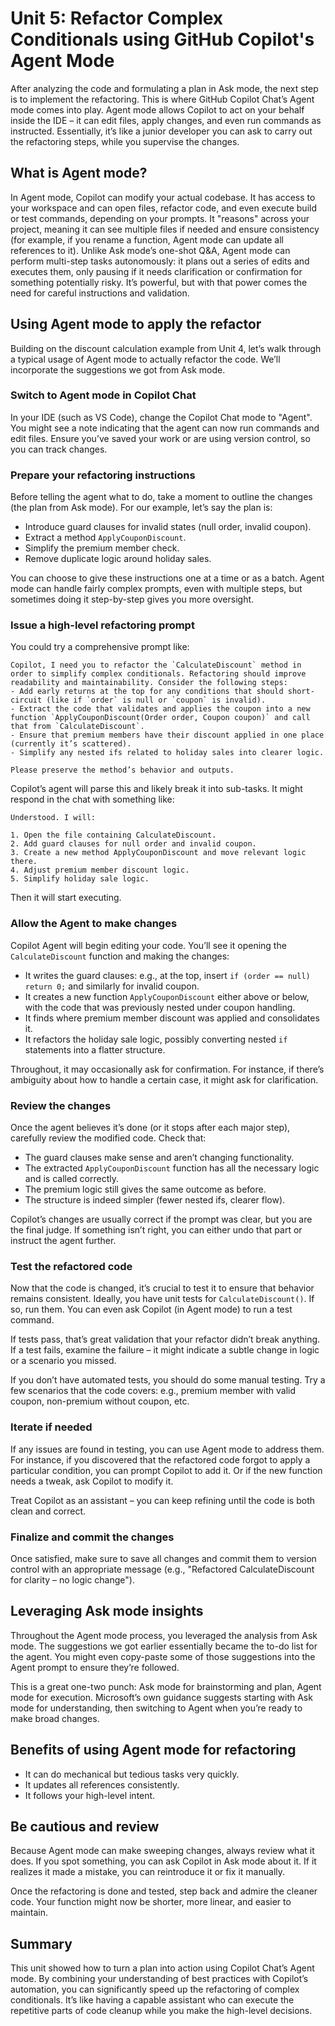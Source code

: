 # Unit 5: Refactor Complex Conditionals using GitHub Copilot's Agent Mode

After analyzing the code and formulating a plan in Ask mode, the next step is to implement the refactoring. This is where GitHub Copilot Chat’s Agent mode comes into play. Agent mode allows Copilot to act on your behalf inside the IDE – it can edit files, apply changes, and even run commands as instructed. Essentially, it’s like a junior developer you can ask to carry out the refactoring steps, while you supervise the changes.

## What is Agent mode?

In Agent mode, Copilot can modify your actual codebase. It has access to your workspace and can open files, refactor code, and even execute build or test commands, depending on your prompts. It "reasons" across your project, meaning it can see multiple files if needed and ensure consistency (for example, if you rename a function, Agent mode can update all references to it). Unlike Ask mode’s one-shot Q&A, Agent mode can perform multi-step tasks autonomously: it plans out a series of edits and executes them, only pausing if it needs clarification or confirmation for something potentially risky. It’s powerful, but with that power comes the need for careful instructions and validation.

## Using Agent mode to apply the refactor

Building on the discount calculation example from Unit 4, let’s walk through a typical usage of Agent mode to actually refactor the code. We’ll incorporate the suggestions we got from Ask mode.

### Switch to Agent mode in Copilot Chat

In your IDE (such as VS Code), change the Copilot Chat mode to "Agent". You might see a note indicating that the agent can now run commands and edit files. Ensure you’ve saved your work or are using version control, so you can track changes.

### Prepare your refactoring instructions

Before telling the agent what to do, take a moment to outline the changes (the plan from Ask mode). For our example, let’s say the plan is:

- Introduce guard clauses for invalid states (null order, invalid coupon).
- Extract a method `ApplyCouponDiscount`.
- Simplify the premium member check.
- Remove duplicate logic around holiday sales.

You can choose to give these instructions one at a time or as a batch. Agent mode can handle fairly complex prompts, even with multiple steps, but sometimes doing it step-by-step gives you more oversight.

### Issue a high-level refactoring prompt

You could try a comprehensive prompt like:

```plaintext
Copilot, I need you to refactor the `CalculateDiscount` method in order to simplify complex conditionals. Refactoring should improve readability and maintainability. Consider the following steps:
- Add early returns at the top for any conditions that should short-circuit (like if `order` is null or `coupon` is invalid).  
- Extract the code that validates and applies the coupon into a new function `ApplyCouponDiscount(Order order, Coupon coupon)` and call that from `CalculateDiscount`.  
- Ensure that premium members have their discount applied in one place (currently it’s scattered).  
- Simplify any nested ifs related to holiday sales into clearer logic.  

Please preserve the method’s behavior and outputs.
```

Copilot’s agent will parse this and likely break it into sub-tasks. It might respond in the chat with something like:

```plaintext
Understood. I will:

1. Open the file containing CalculateDiscount.
2. Add guard clauses for null order and invalid coupon.
3. Create a new method ApplyCouponDiscount and move relevant logic there.
4. Adjust premium member discount logic.
5. Simplify holiday sale logic.
```

Then it will start executing.

### Allow the Agent to make changes

Copilot Agent will begin editing your code. You’ll see it opening the `CalculateDiscount` function and making the changes:

- It writes the guard clauses: e.g., at the top, insert `if (order == null) return 0;` and similarly for invalid coupon.
- It creates a new function `ApplyCouponDiscount` either above or below, with the code that was previously nested under coupon handling.
- It finds where premium member discount was applied and consolidates it.
- It refactors the holiday sale logic, possibly converting nested `if` statements into a flatter structure.

Throughout, it may occasionally ask for confirmation. For instance, if there’s ambiguity about how to handle a certain case, it might ask for clarification.

### Review the changes

Once the agent believes it’s done (or it stops after each major step), carefully review the modified code. Check that:

- The guard clauses make sense and aren’t changing functionality.
- The extracted `ApplyCouponDiscount` function has all the necessary logic and is called correctly.
- The premium logic still gives the same outcome as before.
- The structure is indeed simpler (fewer nested ifs, clearer flow).

Copilot’s changes are usually correct if the prompt was clear, but you are the final judge. If something isn’t right, you can either undo that part or instruct the agent further.

### Test the refactored code

Now that the code is changed, it’s crucial to test it to ensure that behavior remains consistent. Ideally, you have unit tests for `CalculateDiscount()`. If so, run them. You can even ask Copilot (in Agent mode) to run a test command.

If tests pass, that’s great validation that your refactor didn’t break anything. If a test fails, examine the failure – it might indicate a subtle change in logic or a scenario you missed.

If you don’t have automated tests, you should do some manual testing. Try a few scenarios that the code covers: e.g., premium member with valid coupon, non-premium without coupon, etc.

### Iterate if needed

If any issues are found in testing, you can use Agent mode to address them. For instance, if you discovered that the refactored code forgot to apply a particular condition, you can prompt Copilot to add it. Or if the new function needs a tweak, ask Copilot to modify it.

Treat Copilot as an assistant – you can keep refining until the code is both clean and correct.

### Finalize and commit the changes

Once satisfied, make sure to save all changes and commit them to version control with an appropriate message (e.g., "Refactored CalculateDiscount for clarity – no logic change").

## Leveraging Ask mode insights

Throughout the Agent mode process, you leveraged the analysis from Ask mode. The suggestions we got earlier essentially became the to-do list for the agent. You might even copy-paste some of those suggestions into the Agent prompt to ensure they’re followed.

This is a great one-two punch: Ask mode for brainstorming and plan, Agent mode for execution. Microsoft’s own guidance suggests starting with Ask mode for understanding, then switching to Agent when you’re ready to make broad changes.

## Benefits of using Agent mode for refactoring

- It can do mechanical but tedious tasks very quickly.
- It updates all references consistently.
- It follows your high-level intent.

## Be cautious and review

Because Agent mode can make sweeping changes, always review what it does. If you spot something, you can ask Copilot in Ask mode about it. If it realizes it made a mistake, you can reintroduce it or fix it manually.

Once the refactoring is done and tested, step back and admire the cleaner code. Your function might now be shorter, more linear, and easier to maintain.

## Summary

This unit showed how to turn a plan into action using Copilot Chat’s Agent mode. By combining your understanding of best practices with Copilot’s automation, you can significantly speed up the refactoring of complex conditionals. It’s like having a capable assistant who can execute the repetitive parts of code cleanup while you make the high-level decisions.
